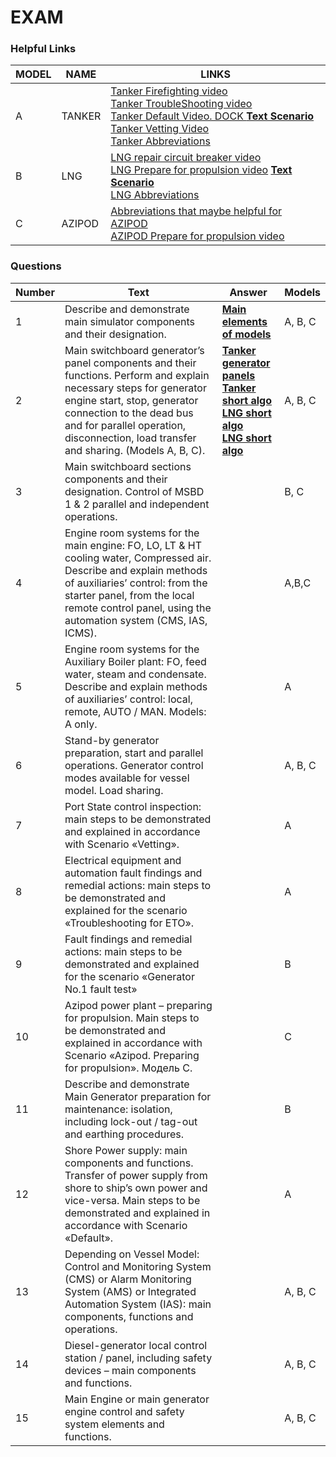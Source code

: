 

# EXAM #
### Helpful Links


|MODEL|NAME|LINKS|
|-|-|-|
|A|TANKER| [Tanker Firefighting video](https://www.youtube.com/watch?v=vs2tbcEfeyE) <br>[Tanker TroubleShooting video](https://www.youtube.com/watch?v=62zhb7z_1Ww)<br>[ Tanker Default Video. DOCK ](https://youtu.be/nkz5eX2ZtO8) [ **Text Scenario** ]()<br>[Tanker Vetting Video ](https://youtu.be/HJbkmnCj6qQ) <br>[Tanker Abbreviations](./abbreviations/tanker_abbreviations.md)|
|B|LNG|[LNG repair circuit breaker video](https://youtu.be/gzY0J_s53Js) <br>[LNG Prepare for propulsion video](https://youtu.be/qFQXpVJAslA) [**Text Scenario**](https://github.com/woxe1/transas_simulator/blob/main/text_scenario_lng_prepare_for_propulsion.md) <br> [ LNG Abbreviations   ](./abbreviations/dual_fuel_abbreviations.md)|
|C|AZIPOD|[ Abbreviations that maybe helpful for AZIPOD  ](./abbreviations/azipod_abbreviations.md)<br> [AZIPOD Prepare for propulsion video](https://youtu.be/knJQXcWfj0Y)|




### Questions

|Number|Text|Answer|Models|
|-|-|-|-|
|1|Describe and demonstrate main simulator components and their designation.|[ **Main elements of models** ](https://github.com/woxe1/transas_simulator/blob/main/1_main_elements_of_simulator.md)|A, B, C|
|2|Main switchboard generator’s panel components and their functions. Perform and explain necessary steps for generator engine start, stop, generator connection to the dead bus and for parallel operation, disconnection, load transfer and sharing. (Models A, B, C).|[ **Tanker generator panels** ](https://github.com/woxe1/transas_simulator/blob/main/2_main_switchboard_generator_panel.md) <br>[ **Tanker short algo** ](https://github.com/woxe1/transas_simulator/blob/main/2_tanker_short_algo.md) <br> [ **LNG short algo** ](https://github.com/woxe1/transas_simulator/blob/main/2_lng_short_algo.md) <br> [ **LNG short algo** ](https://github.com/woxe1/transas_simulator/blob/main/2_azipod_short_algo.md) | A, B, C |
|3|Main switchboard sections components and their designation. Control of MSBD 1 & 2 parallel and independent operations.||B, C|
|4|Engine room systems for the main engine: FO, LO, LT & HT cooling water, Compressed air. Describe and explain methods of auxiliaries’ control: from the starter panel, from the local remote control panel, using the automation system (CMS, IAS, ICMS).||A,B,C|
|5|Engine room systems for the Auxiliary Boiler plant: FO, feed water, steam and condensate. Describe and explain methods of auxiliaries’ control: local, remote, AUTO / MAN. Models:  A only.||A|
|6|Stand-by generator preparation, start and parallel operations. Generator control modes available for vessel model. Load sharing.||A, B, C|
|7|Port State control inspection: main steps to be demonstrated and explained in accordance with Scenario «Vetting».||A|
|8|Electrical equipment and automation fault findings and remedial actions: main steps to be demonstrated and explained for the scenario «Troubleshooting for ETO».||A|
|9|Fault findings and remedial actions: main steps to be demonstrated and explained for the scenario «Generator No.1 fault test»||B|
|10|Azipod power plant – preparing for propulsion. Main steps to be demonstrated and explained in accordance with Scenario «Azipod. Preparing for propulsion». Модель C.||C|
|11|Describe and demonstrate Main Generator preparation for maintenance: isolation, including lock-out / tag-out and earthing procedures.||B|
|12|Shore Power supply: main components and functions. Transfer of power supply from shore to ship’s own power and vice-versa. Main steps to be demonstrated and explained in accordance with Scenario «Default».||A|
|13|Depending on Vessel Model: Control and Monitoring System (CMS) or Alarm Monitoring System (AMS) or Integrated Automation System (IAS): main components, functions and operations.||A, B, C|
|14|Diesel-generator local control station / panel, including safety devices – main components and functions.||A, B, C|
|15|Main Engine or main generator engine control and safety system elements and functions.||A, B, C|


